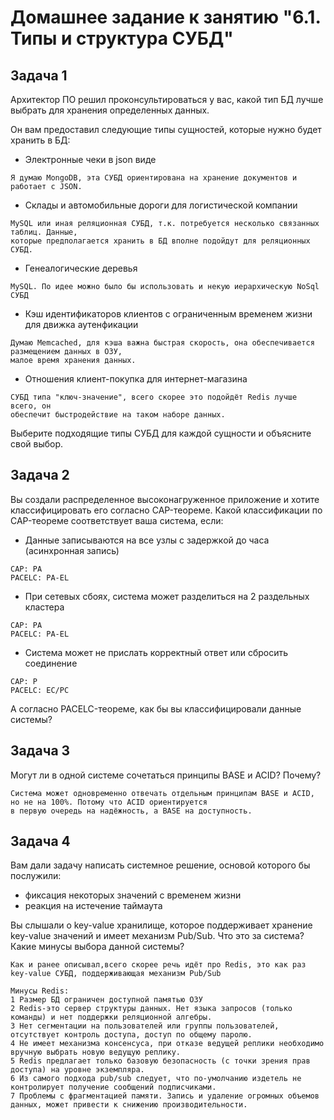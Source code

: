 # Домашнее задание к занятию "6.1. Типы и структура СУБД"

## Задача 1

Архитектор ПО решил проконсультироваться у вас, какой тип БД 
лучше выбрать для хранения определенных данных.

Он вам предоставил следующие типы сущностей, которые нужно будет хранить в БД:

- Электронные чеки в json виде
```
Я думаю MongoDB, эта СУБД ориентирована на хранение документов и работает с JSON.
```
- Склады и автомобильные дороги для логистической компании
```
MySQL или иная реляционная СУБД, т.к. потребуется несколько связанных таблиц. Данные,
которые предполагается хранить в БД вполне подойдут для реляционных СУБД.
```
- Генеалогические деревья
```
MySQL. По идее можно было бы использовать и некую иерархическую NoSql СУБД
```
- Кэш идентификаторов клиентов с ограниченным временем жизни для движка аутенфикации
```
Думаю Memcached, для кэша важна быстрая скорость, она обеспечивается размещением данных в ОЗУ,
малое время хранения данных.
```
- Отношения клиент-покупка для интернет-магазина
```
СУБД типа "ключ-значение", всего скорее это подойдёт Redis лучше всего, он
обеспечит быстродействие на таком наборе данных.
```

Выберите подходящие типы СУБД для каждой сущности и объясните свой выбор.

## Задача 2

Вы создали распределенное высоконагруженное приложение и хотите классифицировать его согласно 
CAP-теореме. Какой классификации по CAP-теореме соответствует ваша система, если:

- Данные записываются на все узлы с задержкой до часа (асинхронная запись)
```
CAP: PA
PACELC: PA-EL
```
- При сетевых сбоях, система может разделиться на 2 раздельных кластера
```
CAP: PA
PACELC: PA-EL
```
- Система может не прислать корректный ответ или сбросить соединение
```
CAP: P 
PACELC: EC/PC 
```

А согласно PACELC-теореме, как бы вы классифицировали данные системы?

## Задача 3

Могут ли в одной системе сочетаться принципы BASE и ACID? Почему?
```
Система может одновременно отвечать отдельным принципам BASE и ACID, но не на 100%. Потому что ACID ориентируется
в первую очередь на надёжность, а BASE на доступность.
```

## Задача 4

Вам дали задачу написать системное решение, основой которого бы послужили:

- фиксация некоторых значений с временем жизни
- реакция на истечение таймаута

Вы слышали о key-value хранилище, которое поддерживает хранение key-value значений и
имеет механизм Pub/Sub. Что это за система? Какие минусы выбора данной системы?
```
Как и ранее описывал,всего скорее речь идёт про Redis, это как раз key-value СУБД, поддерживающая механизм Pub/Sub

Минусы Redis:
1 Размер БД ограничен доступной памятью ОЗУ
2 Redis-это сервер структуры данных. Нет языка запросов (только команды) и нет поддержки реляционной алгебры.
3 Нет сегментации на пользователей или группы пользователей, отсутствует контроль доступа, доступ по общему паролю.
4 Не имеет механизма консенсуса, при отказе ведущей реплики необходимо вручную выбрать новую ведущую реплику.
5 Redis предлагает только базовую безопасность (с точки зрения прав доступа) на уровне экземпляра.
6 Из самого подхода pub/sub следует, что по-умолчанию издетель не контролирует получение сообщений подписчиками.
7 Проблемы с фрагментацией памяти. Запись и удаление огромных объемов данных, может привести к снижению производительности.
```
